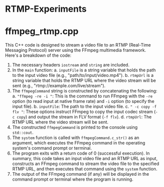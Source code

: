 # RTMP-Experiments
# ffmpeg_rtmp.cpp

This C++ code is designed to stream a video file to an RTMP (Real-Time Messaging Protocol) server using the FFmpeg multimedia framework. 
Here's a breakdown of the code: 
1. The necessary headers `iostream` and `string` are included.
2. In the `main` function: a. `inputFile` is a string variable that holds the path to the input video file (e.g., "path/to/input/video.mp4"). b. `rtmpUrl` is a string variable that holds the RTMP URL where the video stream will be sent (e.g., "rtmp://example.com/live/stream").
3. The `ffmpegCommand` string is constructed by concatenating the following: a. `"ffmpeg -re -i "`: This is the command to run FFmpeg with the `-re` option (to read input at native frame rate) and `-i` option (to specify the input file). b. `inputFile`: The path to the input video file. c. `" -c copy -f flv "`: These options instruct FFmpeg to copy the input codec stream (`-c copy`) and output the stream in FLV format (`-f flv`). d. `rtmpUrl`: The RTMP URL where the video stream will be sent.
4. The constructed `ffmpegCommand` is printed to the console using `std::cout`.
5. The `system` function is called with `ffmpegCommand.c_str()` as an argument, which executes the FFmpeg command in the operating system's command prompt or terminal.
6. The program exits with a return code of 0 (successful execution). In summary, this code takes an input video file and an RTMP URL as input, constructs an FFmpeg command to stream the video file to the specified RTMP URL, and then executes that command using the `system` function.
7. The output of the FFmpeg command (if any) will be displayed in the command prompt or terminal where the program is running.
